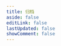 ```yaml
---
title: 归档
aside: false
editLink: false
lastUpdated: false
showComment: false
---
```

<ClientOnly>
	<Archive />
</ClientOnly>
